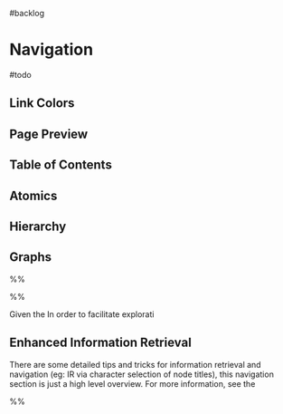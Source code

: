 #backlog 

# Navigation
#todo 

## Link Colors

## Page Preview
## Table of Contents

## Atomics

## Hierarchy

## Graphs

%%

%%

Given the 
In order to facilitate explorati



## Enhanced Information Retrieval

There are some detailed tips and tricks for information retrieval and navigation (eg: IR via  character selection of node titles), this navigation section is just a high level overview. For more information, see the

%%